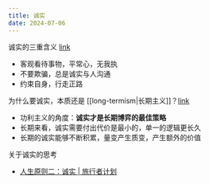 ```yaml
---
title: 诚实
date: 2024-07-06
---
```


诚实的三重含义 [link](https://mp.weixin.qq.com/s?__biz=MzAxNDE0MjA2OQ==&mid=2650422870&idx=1&sn=5a659e24e72e30ca98df92f26ef3aecb&chksm=8399414cb4eec85a695cf913c4d90a4c81de359cb6706ee5a99a545f6df3dcd3523a064794fc&scene=21#wechat_redirect)

- 客观看待事物，平常心，无我执
- 不要欺骗，总是诚实与人沟通
- 约束自身，行走正路

为什么要诚实，本质还是 [[long-termism|长期主义]]？[link](https://mp.weixin.qq.com/s?__biz=MzAxNDE0MjA2OQ==&mid=2650422870&idx=1&sn=5a659e24e72e30ca98df92f26ef3aecb&chksm=8399414cb4eec85a695cf913c4d90a4c81de359cb6706ee5a99a545f6df3dcd3523a064794fc&scene=21#wechat_redirect)

- 功利主义的角度：**诚实才是长期博弈的最佳策略**
- 长期来看，诚实需要付出代价是最小的，单一的逻辑更长久
- 长期的诚实能够不断积累，量变产生质变，产生额外的价值

关于诚实的思考

- [人生原则二：诚实 | 旅行者计划](https://www.wujieli.com/blog/life/life-principle-honest)
